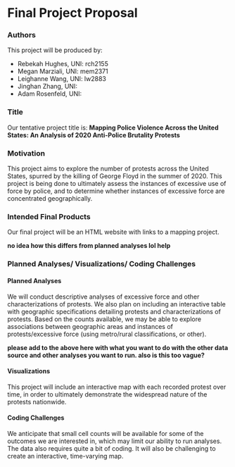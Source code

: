 Final Project Proposal
================

### Authors

This project will be produced by:

  - Rebekah Hughes, UNI: rch2155
  - Megan Marziali, UNI: mem2371
  - Leighanne Wang, UNI: lw2883
  - Jinghan Zhang, UNI:
  - Adam Rosenfeld, UNI:

### Title

Our tentative project title is: **Mapping Police Violence Across the
United States: An Analysis of 2020 Anti-Police Brutality Protests**

### Motivation

This project aims to explore the number of protests across the United
States, spurred by the killing of George Floyd in the summer of 2020.
This project is being done to ultimately assess the instances of
excessive use of force by police, and to determine whether instances of
excessive force are concentrated geographically.

### Intended Final Products

Our final project will be an HTML website with links to a mapping
project.

**no idea how this differs from planned analyses lol help**

### Planned Analyses/ Visualizations/ Coding Challenges

#### Planned Analyses

We will conduct descriptive analyses of excessive force and other
characterizations of protests. We also plan on including an interactive
table with geographic specifications detailing protests and
characterizations of protests. Based on the counts available, we may be
able to explore associations between geographic areas and instances of
protests/excessive force (using metro/rural classifications, or other).

**please add to the above here with what you want to do with the other
data source and other analyses you want to run. also is this too
vague?**

#### Visualizations

This project will include an interactive map with each recorded protest
over time, in order to ultimately demonstrate the widespread nature of
the protests nationwide.

#### Coding Challenges

We anticipate that small cell counts will be available for some of the
outcomes we are interested in, which may limit our ability to run
analyses. The data also requires quite a bit of coding. It will also be
challenging to create an interactive, time-varying map.
